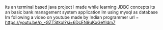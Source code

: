 its an terminal based java project I made while learning JDBC concepts 
its an basic bank management system application 
Im using mysql as database
Im following a video on youtube made by Indian programmer url = https://youtu.be/p_-GZTStkoI?si=6DcEN9uKxGeYldm7
